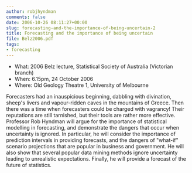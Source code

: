 ```yaml
---
author: robjhyndman
comments: false
date: 2006-10-26 08:11:27+00:00
slug: forecasting-and-the-importance-of-being-uncertain-2
title: Forecasting and the importance of being uncertain
file: Belz2006.pdf
tags:
- forecasting
---
```


* What: 2006 Belz lecture, Statistical Society of Australia (Victorian branch)
* When: 6.15pm, 24 October 2006
* Where: Old Geology Theatre 1, University of Melbourne

Forecasters had an inauspicious beginning, dabbling with divination, sheep's livers and vapour-ridden caves in the mountains of Greece. Then there was a time when forecasters could be charged with vagrancy! Their reputations are still tarnished, but their tools are rather more effective. Professor Rob Hyndman will argue for the importance of statistical modelling in forecasting, and demonstrate the dangers that occur when uncertainty is ignored. In particular, he will consider the importance of prediction intervals in providing forecasts, and the dangers of "what-if" scenario projections that are popular in business and government. He will also show that several popular data mining methods ignore uncertainty leading to unrealistic expectations. Finally, he will provide a forecast of the future of statistics.


